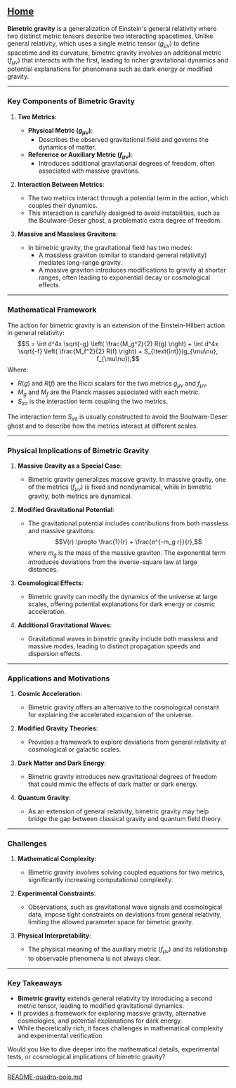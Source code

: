 [Home](https://t2m.io/VwvDcuw)
---

**Bimetric gravity** is a generalization of Einstein's general relativity where two distinct metric tensors describe two interacting spacetimes. Unlike general relativity, which uses a single metric tensor ($g_{\mu\nu}$) to define spacetime and its curvature, bimetric gravity involves an additional metric ($f_{\mu\nu}$) that interacts with the first, leading to richer gravitational dynamics and potential explanations for phenomena such as dark energy or modified gravity.

---

### **Key Components of Bimetric Gravity**
1. **Two Metrics**:
   - **Physical Metric ($g_{\mu\nu}$)**:
     - Describes the observed gravitational field and governs the dynamics of matter.
   - **Reference or Auxiliary Metric ($f_{\mu\nu}$)**:
     - Introduces additional gravitational degrees of freedom, often associated with massive gravitons.

2. **Interaction Between Metrics**:
   - The two metrics interact through a potential term in the action, which couples their dynamics.
   - This interaction is carefully designed to avoid instabilities, such as the Boulware-Deser ghost, a problematic extra degree of freedom.

3. **Massive and Massless Gravitons**:
   - In bimetric gravity, the gravitational field has two modes:
     - A massless graviton (similar to standard general relativity) mediates long-range gravity.
     - A massive graviton introduces modifications to gravity at shorter ranges, often leading to exponential decay or cosmological effects.

---

### **Mathematical Framework**
The action for bimetric gravity is an extension of the Einstein-Hilbert action in general relativity:
$$S = \int d^4x \sqrt{-g} \left( \frac{M_g^2}{2} R(g) \right) + \int d^4x \sqrt{-f} \left( \frac{M_f^2}{2} R(f) \right) + S_{\text{int}}(g_{\mu\nu}, f_{\mu\nu}),$$
Where:
- $R(g)$ and $R(f)$ are the Ricci scalars for the two metrics $g_{\mu\nu}$ and $f_{\mu\nu}$.
- $M_g$ and $M_f$ are the Planck masses associated with each metric.
- $S_{\text{int}}$ is the interaction term coupling the two metrics.

The interaction term $S_{\text{int}}$ is usually constructed to avoid the Boulware-Deser ghost and to describe how the metrics interact at different scales.

---

### **Physical Implications of Bimetric Gravity**
1. **Massive Gravity as a Special Case**:
   - Bimetric gravity generalizes massive gravity. In massive gravity, one of the metrics ($f_{\mu\nu}$) is fixed and nondynamical, while in bimetric gravity, both metrics are dynamical.

2. **Modified Gravitational Potential**:
   - The gravitational potential includes contributions from both massless and massive gravitons:
     $$V(r) \propto \frac{1}{r} + \frac{e^{-m_g r}}{r},$$
     where $m_g$ is the mass of the massive graviton. The exponential term introduces deviations from the inverse-square law at large distances.

3. **Cosmological Effects**:
   - Bimetric gravity can modify the dynamics of the universe at large scales, offering potential explanations for dark energy or cosmic acceleration.

4. **Additional Gravitational Waves**:
   - Gravitational waves in bimetric gravity include both massless and massive modes, leading to distinct propagation speeds and dispersion effects.

---

### **Applications and Motivations**
1. **Cosmic Acceleration**:
   - Bimetric gravity offers an alternative to the cosmological constant for explaining the accelerated expansion of the universe.

2. **Modified Gravity Theories**:
   - Provides a framework to explore deviations from general relativity at cosmological or galactic scales.

3. **Dark Matter and Dark Energy**:
   - Bimetric gravity introduces new gravitational degrees of freedom that could mimic the effects of dark matter or dark energy.

4. **Quantum Gravity**:
   - As an extension of general relativity, bimetric gravity may help bridge the gap between classical gravity and quantum field theory.

---

### **Challenges**
1. **Mathematical Complexity**:
   - Bimetric gravity involves solving coupled equations for two metrics, significantly increasing computational complexity.

2. **Experimental Constraints**:
   - Observations, such as gravitational wave signals and cosmological data, impose tight constraints on deviations from general relativity, limiting the allowed parameter space for bimetric gravity.

3. **Physical Interpretability**:
   - The physical meaning of the auxiliary metric ($f_{\mu\nu}$) and its relationship to observable phenomena is not always clear.

---

### **Key Takeaways**
- **Bimetric gravity** extends general relativity by introducing a second metric tensor, leading to modified gravitational dynamics.
- It provides a framework for exploring massive gravity, alternative cosmologies, and potential explanations for dark energy.
- While theoretically rich, it faces challenges in mathematical complexity and experimental verification.

Would you like to dive deeper into the mathematical details, experimental tests, or cosmological implications of bimetric gravity?


---

[README-quadra-pole.md](https://t2m.io/Frrr5jd)

